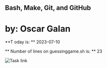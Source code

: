 ## Bash, Make, Git, and GitHub
# by: Oscar Galan

**T oday is: **
2023-07-10

** Number of lines on guessinggame.sh is: **
23

![Task link](https://oscarolo.github.io/bash_make_git_github/)
